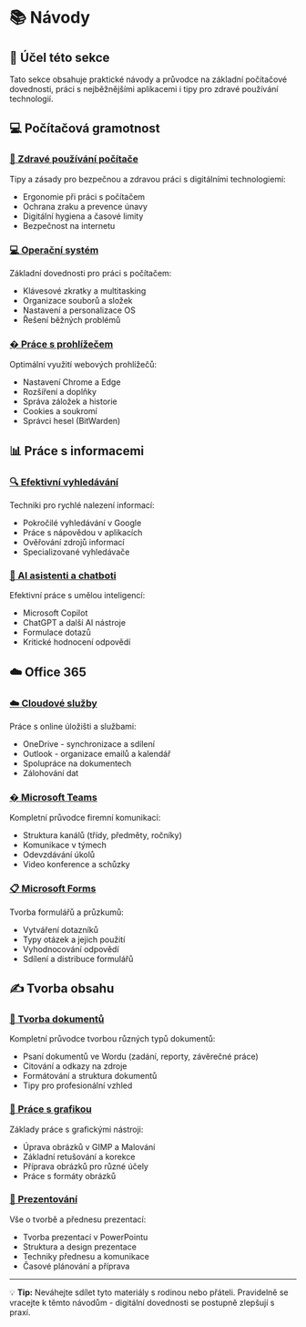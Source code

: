 # 📚 Návody

## 🎯 Účel této sekce

Tato sekce obsahuje praktické návody a průvodce na základní počítačové dovednosti, práci s nejběžnějšími aplikacemi i tipy pro zdravé používání technologií.

## 💻 Počítačová gramotnost

### [🌱 Zdravé používání počítače](zdrave-pouzivani-pocitace.md)
Tipy a zásady pro bezpečnou a zdravou práci s digitálními technologiemi:
- Ergonomie při práci s počítačem
- Ochrana zraku a prevence únavy
- Digitální hygiena a časové limity
- Bezpečnost na internetu

### [💻 Operační systém](operacni-system.md)
Základní dovednosti pro práci s počítačem:
- Klávesové zkratky a multitasking
- Organizace souborů a složek
- Nastavení a personalizace OS
- Řešení běžných problémů

### [� Práce s prohlížečem](prohlidace.md)
Optimální využití webových prohlížečů:
- Nastavení Chrome a Edge
- Rozšíření a doplňky
- Správa záložek a historie
- Cookies a soukromí
- Správci hesel (BitWarden)

## 📊 Práce s informacemi

### [🔍 Efektivní vyhledávání](vyhledavani.md)
Techniki pro rychlé nalezení informací:
- Pokročilé vyhledávání v Google
- Práce s nápovědou v aplikacích
- Ověřování zdrojů informací
- Specializované vyhledávače

### [🤖 AI asistenti a chatboti](ai-asistenti.md)
Efektivní práce s umělou inteligencí:
- Microsoft Copilot
- ChatGPT a další AI nástroje
- Formulace dotazů
- Kritické hodnocení odpovědí

## ☁️ Office 365

### [☁️ Cloudové služby](cloudove-sluzby.md)
Práce s online úložišti a službami:
- OneDrive - synchronizace a sdílení
- Outlook - organizace emailů a kalendář
- Spolupráce na dokumentech
- Zálohování dat

### [� Microsoft Teams](teams.md)
Kompletní průvodce firemní komunikací:
- Struktura kanálů (třídy, předměty, ročníky)
- Komunikace v týmech
- Odevzdávání úkolů
- Video konference a schůzky

### [📋 Microsoft Forms](forms.md)
Tvorba formulářů a průzkumů:
- Vytváření dotazníků
- Typy otázek a jejich použití
- Vyhodnocování odpovědí
- Sdílení a distribuce formulářů

## ✍️ Tvorba obsahu

### [📝 Tvorba dokumentů](tvorba-dokumentu.md)
Kompletní průvodce tvorbou různých typů dokumentů:
- Psaní dokumentů ve Wordu (zadání, reporty, závěrečné práce)
- Citování a odkazy na zdroje
- Formátování a struktura dokumentů
- Tipy pro profesionální vzhled

### [🎨 Práce s grafikou](graficka-uprava.md)
Základy práce s grafickými nástroji:
- Úprava obrázků v GIMP a Malování
- Základní retušování a korekce
- Příprava obrázků pro různé účely
- Práce s formáty obrázků

### [🎤 Prezentování](prezentovani.md)
Vše o tvorbě a přednesu prezentací:
- Tvorba prezentací v PowerPointu
- Struktura a design prezentace
- Techniky přednesu a komunikace
- Časové plánování a příprava

---

💡 **Tip:** Neváhejte sdílet tyto materiály s rodinou nebo přáteli. Pravidelně se vracejte k těmto návodům - digitální dovednosti se postupně zlepšují s praxí.
